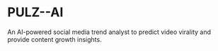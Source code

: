 # PULZ--AI
An AI-powered social media trend analyst to predict video virality and provide content growth insights.
